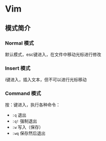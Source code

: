 # Vim

## 模式简介

### Normal 模式

默认模式，esc键进入，在文件中移动光标进行修改

### Insert 模式

i键进入，插入文本，但不可以进行光标移动

### Command 模式

按：键进入，执行各种命令：

* ```:q``` 退出
* ```:q!``` 强制退出
* ```:w``` 写入（保存）
* ```:wq``` 保存然后退出